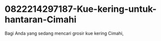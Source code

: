 # 0822214297187-Kue-kering-untuk-hantaran-Cimahi
Bagi Anda yang sedang mencari grosir kue kering Cimahi,
